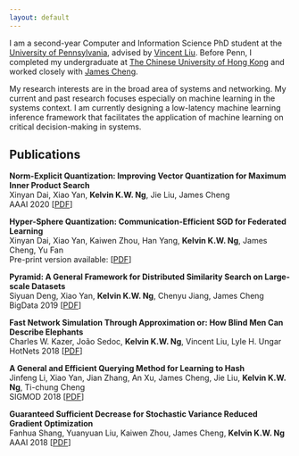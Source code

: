 ```yaml
---
layout: default
---
```


I am a second-year Computer and Information Science PhD student at the [University of Pennsylvania](https://www.cis.upenn.edu), advised by [Vincent Liu](http://vincen.tl). Before Penn, I completed my undergraduate at [The Chinese University of Hong Kong](http://www.cse.cuhk.edu.hk) and worked closely with [James Cheng](http://www.cse.cuhk.edu.hk/~jcheng).

My research interests are in the broad area of systems and networking. My current and past research focuses especially on machine learning in the systems context. I am currently designing a low-latency machine learning inference framework that facilitates the application of machine learning on critical decision-making in systems.

## Publications

**Norm-Explicit Quantization: Improving Vector Quantization for Maximum Inner Product Search**  
Xinyan Dai, Xiao Yan, **Kelvin K.W. Ng**, Jie Liu, James Cheng  
AAAI 2020 \[[PDF](https://aaai.org/ojs/index.php/AAAI/article/view/5333)\]

**Hyper-Sphere Quantization: Communication-Efficient SGD for Federated Learning**  
Xinyan Dai, Xiao Yan, Kaiwen Zhou, Han Yang, **Kelvin K.W. Ng**, James Cheng, Yu Fan  
Pre-print version available: \[[PDF](https://arxiv.org/abs/1911.04655)\]

**Pyramid: A General Framework for Distributed Similarity Search on Large-scale Datasets**  
Siyuan Deng, Xiao Yan, **Kelvin K.W. Ng**, Chenyu Jiang, James Cheng  
BigData 2019 \[[PDF](https://arxiv.org/abs/1906.10602)\]

**Fast Network Simulation Through Approximation or: How Blind Men Can Describe Elephants**  
Charles W. Kazer, João Sedoc, **Kelvin K.W. Ng**, Vincent Liu, Lyle H. Ungar  
HotNets 2018 \[[PDF](https://dl.acm.org/doi/10.1145/3286062.3286083)\]

**A General and Efficient Querying Method for Learning to Hash**  
Jinfeng Li, Xiao Yan, Jian Zhang, An Xu, James Cheng, Jie Liu, **Kelvin K.W. Ng**, Ti-chung Cheng  
SIGMOD 2018 \[[PDF](https://dl.acm.org/doi/10.1145/3183713.3183750)\]

**Guaranteed Sufficient Decrease for Stochastic Variance Reduced Gradient Optimization**  
Fanhua Shang, Yuanyuan Liu, Kaiwen Zhou, James Cheng, **Kelvin K.W. Ng**  
AAAI 2018 \[[PDF](http://proceedings.mlr.press/v84/shang18a.html)\]

